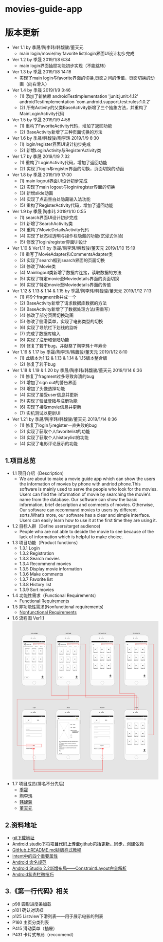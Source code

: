 # movies-guide-app

# 版本更新
* Ver 1.1 by 季晟/陶李玮/韩馥骏/董天元
    * main login/movie/my favorite list/login界面UI设计初步完成 
* Ver 1.2 by 季晟 2019/1/8 6:34
    * main login界面抽屉功能初步实现（不能跳转）
* Ver 1.3 by 季晟 2019/1/8 14:18
    * 实现了main login与favorite界面的切换,页面之间的传值，页面切换的动画（向右滑入） 
* Ver 1.4 by 季晟 2019/1/9 3:46
    * (1) 添加了新依赖 androidTestImplementation 'junit:junit:4.12' androidTestImplementation 'com.android.support.test:rules:1.0.2'
    * (2) 所有Activity的父类BaseActivity新增了三个抽象方法，并重构了MainLoginActivity代码
* Ver 1.5 by 季晟 2019/1/9 4:58
    * (1) 重构了FavoriteActivity代码，增加了返回功能
    * (2) BaseActivity新增了三种页面切换的方法
* Ver 1.6 by 季晟/韩馥骏/陶李玮 2019/1/9 6:30
    * (1) login/register界面UI设计初步完成
    * (2) 新增LoginActivity与RegisterActivity类
* Ver 1.7 by 季晟 2019/1/9 7:32
    * (1) 重构了LoginActivity代码，增加了返回功能
    * (2) 实现了login与register界面的切换，页面切换的动画
* Ver 1.8 by 季晟 2019/1/9 17:00
    * (1) main logout界面UI设计初步完成
    * (2) 实现了main logout与login/register界面的切换
    * (3) 新增slide动画
    * (4) 实现了点击空白处隐藏输入法功能
    * (5) 重构了RegisterActivity代码，增加了返回功能
* Ver 1.9 by 季晟 陶李玮 2019/1/10 0:55
    * (1) search界面UI设计初步完成
    * (2) 新增了SearchActivity类
    * (3) 重构了MovieDetailsActivity代码
    * (4) 实现了状态栏透明与操作栏隐藏的功能(沉浸式体验)
    * (5) 修改了login/register界面UI设计
* Ver 1.10 & Ver1.11 by 季晟/陶李玮/韩馥骏/董天元 2019/1/10 15:19
    * (1) 重写了MovieAdapter和CommentsAdapter类
    * (2) 实现了search框到search界面的页面切换
    * (3) 修改了Movie类
    * (4) Mainlogout类新增了数据库连接，读取数据的方法
    * (5) 实现了特定movie至Moviedetails界面的页面切换
    * (6) 实现了特定movie至Moviedetails界面的传值 
* Ver 1.12 & 1.13 & 1.14 & 1.15 by 季晟/陶李玮/韩馥骏/董天元 2019/1/12 7:13
    * (1) 将9个fragment合并成一个
    * (2) BaseActivity新增了请求数据库数据的方法
    * (3) BaseActivity新增了了数据处理方法(需重写）
    * (4) 修改了部分页面切换动画
    * (5) 修改了侧滑菜单，实现了电影类型的切换
    * (6) 实现了导航栏下划线的监听
    * (7) 完成了数据库输入
    * (8) 实现了注册和登陆功能
    * (9) 修复了若干bug，并献祭了陶李玮十年寿命  
* Ver 1.16 & 1.17 by 季晟/陶李玮/韩馥骏/董天元 2019/1/12 8:10
    * (1) 此版本为1.12 & 1.13 & 1.14 & 1.15版本整合版
    * (2) 修复了若干bug
 * Ver 1.18 & 1.19 & 1.20 by 季晟/陶李玮/韩馥骏/董天元 2019/1/14 6:36
    * (1) 修复了fragment过多导致奔溃的bug
    * (2) 增加了sign out的警告界面
    * (3) 增加了头像选择功能
    * (4) 实现了接受user信息并更新
    * (5) 实现了验证登陆与注册功能
    * (6) 实现了接受movie信息并更新
    * (7) 实机测试以更新UI
  * Ver 1.21 by 季晟/陶李玮/韩馥骏/董天元 2019/1/14 6:36
    * (1) 修复了login与register一直失败的bug
    * (2) 实现了获取个人favoritelist的功能
    * (3) 实现了获取个人historylist的功能
    * (4) 实现了电影评论展示的功能

## 1.项目总览
* 1.1 项目介绍（Description)
     * We are about to make a movie guide app which can show the users the information of movies by phone with andriod phone.This software is mainly used to serve the people who look for the movies. Users can find the information of movie by searching the      movie's name from the database. Our software can show the basic information, brief description and comments of movies. Otherwise, Our   software can recommand movies to users by different sorts.What’s more, our software has a clear and simple interface. Users can easily learn how to use it at the first time they are using it.
* 1.2 目标人群（Define users/target audience)
     * People who are not able to decide the movie to see because of the lack of information which is helpful to make choice.
* 1.3 项目功能（Product functions）
     * 1.3.1 Login
     * 1.3.2 Registration
     * 1.3.3 Search movies
     * 1.3.4 Recommend movies
     * 1.3.5 Display movie information
     * 1.3.6 Make comments
     * 1.3.7 Favorite list
     * 1.3.8 History list
     * 1.3.9 Sort movies
* 1.4 功能性需求（Functional Requirements)
    * [Functional Requirements](https://github.com/jisheng1997/MoviesGuideApp/blob/master/project/Functional%20Requirements.md)
* 1.5 非功能性需求(Nonfunctional requirements)
    * [Nonfunctional Requirements](https://github.com/jisheng1997/MoviesGuideApp/blob/master/project/Nonfunctional%20Requirements.md)
* 1.6 流程图 Ver1.1 <br>
![流程图](https://github.com/jisheng1997/MoviesGuideApp/blob/master/project/project%20Ver1.2.png) <br>
* 1.7 项目成员(排名不分先后)
    * [季晟](https://github.com/jisheng1997)      
    * [陶李玮](https://github.com/zoslen)      
    * [韩馥骏](https://github.com/uncleeesky)      
    * [董天元](https://github.com/Zitronen)

## 2.资料地址 <br>
* [git下载地址](https://git-scm.com/download/win) <br>
* [Android studio下将项目代码上传至github包括更新，同步，创建依赖](https://blog.csdn.net/u013309870/article/details/79214030) <br>
* [GitHub上README.md排版样式教程](https://blog.csdn.net/u012067966/article/details/50736647) <br>
* [Intent中的四个重要属性](https://blog.csdn.net/weihan1314/article/details/7973511) <br>
* [Android 命名规范](https://blog.csdn.net/vipzjyno1/article/details/23542617)
* [Android Studio 2.2新增布局——ConstraintLayout完全解析](https://blog.csdn.net/SEU_Calvin/article/details/55522706)
* [Android状态栏微技巧](https://blog.csdn.net/guolin_blog/article/details/51763825)



## 3.《第一行代码》相关<br>
* p98 圆形进度条加载
* p101 确认对话框
* p125 Listview下滑列表——用于展示电影的列表
* P160 主页分类列表
* P415 滑动菜单（抽屉）
* P431 卡片式布局（reccomend）

